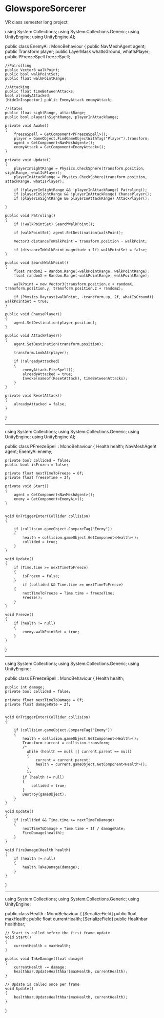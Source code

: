 # GlowsporeSorcerer
VR class semester long project


using System.Collections;
using System.Collections.Generic;
using UnityEngine;
using UnityEngine.AI;

public class EnemyAi : MonoBehaviour
{
    public NavMeshAgent agent;
    public Transform player;
    public LayerMask whatIsGround, whatIsPlayer;
    public PFreezeSpell freezeSpell;

    //Patrolling 
    public Vector3 walkPoint;
    public bool walkPointSet;
    public float walkPointRange;

    //Attacking
    public float timeBetweenAttacks;
    bool alreadyAttacked;
    [HideInInspector] public EnemyAttack enemyAttack;

    //states
    public float sightRange, attackRange;
    public bool playerInSightRange, playerInAttackRange;

    private void Awake()
    {
        freezeSpell = GetComponent<PFreezeSpell>();
        player = GameObject.FindGameObjectWithTag("Player").transform;
        agent = GetComponent<NavMeshAgent>();
        enemyAttack = GetComponent<EnemyAttack>();
    }

    private void Update()
    {
        playerInSightRange = Physics.CheckSphere(transform.position, sightRange, whatIsPlayer);
        playerInAttackRange = Physics.CheckSphere(transform.position, attackRange, whatIsPlayer);

        if (!playerInSightRange && !playerInAttackRange) Patroling();
        if (playerInSightRange && !playerInAttackRange) ChansePlayer();
        if (playerInSightRange && playerInAttackRange) AttackPlayer();

    }

    public void Patroling()
    {
        if (!walkPointSet) SearchWalkPoint();

        if (walkPointSet) agent.SetDestination(walkPoint);

        Vector3 distanceToWalkPoint = transform.position - walkPoint;

        if (distanceToWalkPoint.magnitude < 1f) walkPointSet = false;
    }

    public void SearchWalkPoint()
    {
        float randomZ = Random.Range(-walkPointRange, walkPointRange);
        float randomX = Random.Range(-walkPointRange, walkPointRange);

        walkPoint = new Vector3(transform.position.x + randomX, transform.position.y, transform.position.z + randomZ);

        if (Physics.Raycast(walkPoint, -transform.up, 2f, whatIsGround)) walkPointSet = true;
    }

    public void ChansePlayer()
    {
        agent.SetDestination(player.position);
    }

    public void AttackPlayer()
    {
        agent.SetDestination(transform.position);

        transform.LookAt(player);

        if (!alreadyAttacked)
        {
            enemyAttack.FireSpell();
            alreadyAttacked = true;
            Invoke(nameof(ResetAttack), timeBetweenAttacks);
        }
    }

    private void ResetAttack()
    {
        alreadyAttacked = false;
    }
}

-------------------------------------------------------------------------------------------------------------------------------------------------------------------------------------

using System.Collections;
using System.Collections.Generic;
using UnityEngine;
using UnityEngine.AI;

public class PFreezeSpell : MonoBehaviour
{
    Health health;
    NavMeshAgent agent;
    EnemyAi enemy;

    private bool collided = false;
    public bool isFrozen = false;

    private float nextTimeToFreeze = 0f;
    private float freezeTime = 3f;

    private void Start()
    {
        agent = GetComponent<NavMeshAgent>();
        enemy = GetComponent<EnemyAi>();
    }


    void OnTriggerEnter(Collider collision)
    {

        if (collision.gameObject.CompareTag("Enemy"))
        {
            health = collision.gameObject.GetComponent<Health>();
            collided = true;
        }
    }

    void Update()
    {
        if (Time.time >= nextTimeToFreeze)
        {
            isFrozen = false;
        }
            if (collided && Time.time >= nextTimeToFreeze)
        {
            nextTimeToFreeze = Time.time + freezeTime;
            Freeze();
        }
    }

    void Freeze()
    {
        if (health != null)
        {
            enemy.walkPointSet = true;
        }
    }
}

-------------------------------------------------------------------------------------------------------------------------------------------------------------------------------------

using System.Collections;
using System.Collections.Generic;
using UnityEngine;

public class EFreezeSpell : MonoBehaviour
{
    Health health;

    public int damage;
    private bool collided = false;

    private float nextTimeToDamage = 0f;
    private float damageRate = 2f;


    void OnTriggerEnter(Collider collision)
    {

        if (collision.gameObject.CompareTag("Enemy"))
        {
            health = collision.gameObject.GetComponent<Health>();
            Transform current = collision.transform;
            /*
              while (health == null || current.parent == null)
              {
                  current = current.parent;
                  health = current.gameObject.GetComponent<Health>();
              }
              */
            if (health != null)
            {
                collided = true;
            }
            Destroy(gameObject);
        }
    }

    void Update()
    {
        if (collided && Time.time >= nextTimeToDamage)
        {
            nextTimeToDamage = Time.time + 1f / damageRate;
            FireDamage(health);
        }
    }

    void FireDamage(Health health)
    {
        if (health != null)
        {
            health.TakeDamage(damage);
        }
    }

}

-------------------------------------------------------------------------------------------------------------------------------------------------------------------------------------  

using System.Collections;
using System.Collections.Generic;
using UnityEngine;

public class Health : MonoBehaviour
{
    [SerializeField] public float maxHealth;
    public float currentHealth;
    [SerializeField] public Healthbar healthbar;

    // Start is called before the first frame update
    void Start()
    {
        currentHealth = maxHealth;
    }

    public void TakeDamage(float damage)
    {
        currentHealth -= damage;
        healthbar.UpdateHealthbar(maxHealth, currentHealth);
    }

    // Update is called once per frame
    void Update()
    {
        healthbar.UpdateHealthbar(maxHealth, currentHealth);
    }
}
